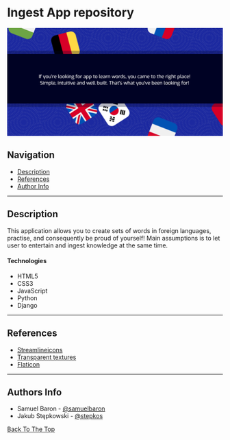 # Ingest App repository

![Project Image](readme_files/presentation.png)


## Navigation

- [Description](#description)
- [References](#references)
- [Author Info](#author-info)

---

## Description

This application allows you to create sets of words in foreign languages, practise, and consequently be proud of yourself!
Main assumptions is to let user to entertain and ingest knowledge at the same time.
#### Technologies

- HTML5
- CSS3 
- JavaScript
- Python
- Django

---

## References
- [Streamlineicons](https://streamlineicons.com/)
- [Transparent textures](https://www.transparenttextures.com/patterns/swirl.png)
- [Flaticon](https://www.flaticon.com/)
---

## Authors Info

- Samuel Baron - [@samuelbaron](mailto:samuel.baron.pl@gmail.con)
- Jakub Stępkowski - [@stepkos](mailto:stepkos@wp.pl)

[Back To The Top](#read-me-template)
